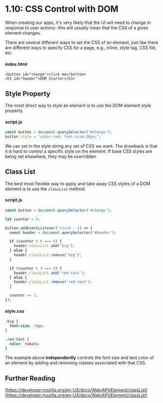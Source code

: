# 1.10: CSS Control with DOM

When creating our apps, it's very likely that the UI will need to change in response to user actions- this will usually mean that the CSS of a given element changes.

There are several different ways to set the CSS of an element, just like there are different ways to specify CSS for a page, e.g., inline, style tag, CSS file, etc.

#### index.html

```markup
<button id="change">click me</button>
<h1 id="header">DOM Starter</h1>
```

## Style Property

The most direct way to style an element is to use the DOM element style property.

#### script.js

```javascript
const button = document.querySelector('#change');
button.style = "color:red; font-size:20px;";
```

We can set in the style string any set of CSS we want. The drawback is that it is hard to control a specific style on the element. If base CSS styles are being set elsewhere, they may be overridden.

## Class List

The best most flexible way to apply and take away CSS styles of a DOM element is to use the `classList` method.

#### script.js

```javascript
const button = document.querySelector('#change');

let counter = 0;

button.addEventListener('click', () => {
  const header = document.querySelector('#header');

  if (counter % 6 === 0) {
    header.classList.add('big');
  } else {
    header.classList.remove('big');
  }

  if (counter % 4 === 0) {
    header.classList.add('red-text');
  } else {
    header.classList.remove('red-text');
  }

  counter += 1;
});
```

#### style.css

```css
.big {
  font-size: 70px;
}

.red-text {
  color: tomato;
}
```

The example above **independently** controls the font size and text color of an element by adding and removing classes associated with that CSS.

## Further Reading

[https://developer.mozilla.org/en-US/docs/Web/API/Element/classList](https://developer.mozilla.org/en-US/docs/Web/API/Element/classList)

